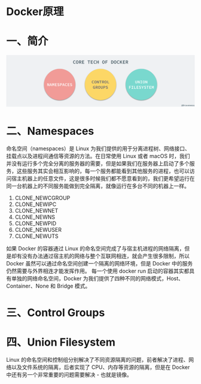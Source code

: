 # Docker原理

# 一、简介

![](../assets/docker原理-1.png)

# 二、Namespaces

命名空间（namespaces）是 Linux 为我们提供的用于分离进程树、网络接口、挂载点以及进程间通信等资源的方法。在日常使用 Linux 或者 macOS 时，我们并没有运行多个完全分离的服务器的需要，但是如果我们在服务器上启动了多个服务，这些服务其实会相互影响的，每一个服务都能看到其他服务的进程，也可以访问宿主机器上的任意文件，这是很多时候我们都不愿意看到的，我们更希望运行在同一台机器上的不同服务能做到完全隔离，就像运行在多台不同的机器上一样。

1. CLONE_NEWCGROUP
2. CLONE_NEWIPC
3. CLONE_NEWNET
4. CLONE_NEWNS
5. CLONE_NEWPID
6. CLONE_NEWUSER
7. CLONE_NEWUTS







如果 Docker 的容器通过 Linux 的命名空间完成了与宿主机进程的网络隔离，但是却有没有办法通过宿主机的网络与整个互联网相连，就会产生很多限制，所以 Docker 虽然可以通过命名空间创建一个隔离的网络环境，但是 Docker 中的服务仍然需要与外界相连才能发挥作用。
每一个使用 docker run 启动的容器其实都具有单独的网络命名空间，Docker 为我们提供了四种不同的网络模式，Host、Container、None 和 Bridge 模式。

# 三、Control Groups



# 四、Union Filesystem

Linux 的命名空间和控制组分别解决了不同资源隔离的问题，前者解决了进程、网络以及文件系统的隔离，后者实现了 CPU、内存等资源的隔离，但是在 Docker 中还有另一个非常重要的问题需要解决 - 也就是镜像。